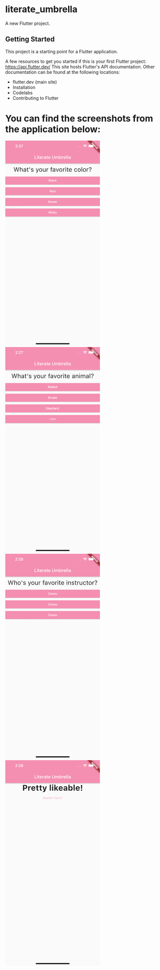 # literate_umbrella

A new Flutter project.

## Getting Started

This project is a starting point for a Flutter application.

A few resources to get you started if this is your first Flutter project:
https://api.flutter.dev/
This site hosts Flutter's API documentation. Other documentation can be found at the following locations:
* flutter.dev (main site)
* Installation
* Codelabs
* Contributing to Flutter

# You can find the screenshots from the application below:
<img src="image/FirstQuestion.png" width="300"> <img src="image/SecondQuestion.png" width="300">
<img src="image/ThirdQuestion.png" width="300"><img src="image/ResultExample.png" width="300">